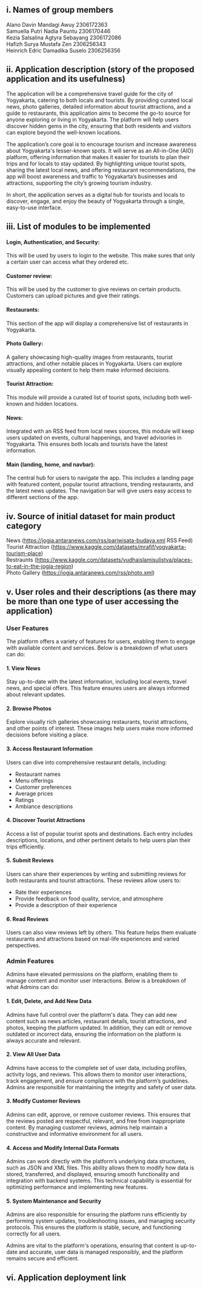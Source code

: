 <h2><b>i. Names of group members</b></h2>
Alano Davin Mandagi Awuy 2306172363
<br>
Samuella Putri Nadia Pauntu 2306170446
<br>
Kezia Salsalina Agtyra Sebayang 2306172086
<br>
Hafizh Surya Mustafa Zen 2306256343
<br>
Heinrich Edric Damadika Suselo 2306256356


<h2><b>ii. Application description (story of the proposed application and its usefulness)</b></h2>
The application will be a comprehensive travel guide for the city of Yogyakarta, catering to both locals and tourists. By providing curated local news, photo galleries, detailed information about tourist attractions, and a guide to restaurants, this application aims to become the go-to source for anyone exploring or living in Yogyakarta. The platform will help users discover hidden gems in the city, ensuring that both residents and visitors can explore beyond the well-known locations.

The application’s core goal is to encourage tourism and increase awareness about Yogyakarta's lesser-known spots. It will serve as an All-in-One (AIO) platform, offering information that makes it easier for tourists to plan their trips and for locals to stay updated. By highlighting unique tourist spots, sharing the latest local news, and offering restaurant recommendations, the app will boost awareness and traffic to Yogyakarta’s businesses and attractions, supporting the city’s growing tourism industry.

In short, the application serves as a digital hub for tourists and locals to discover, engage, and enjoy the beauty of Yogyakarta through a single, easy-to-use interface.

<h2><b>iii. List of modules to be implemented</b></h2>
<h4>Login, Authentication, and Security:</h4>
This will be used by users to login to the website. This make sures that only a certain user can access what they ordered etc.
<br>
<h4>Customer review:</h4>
This will be used by the customer to give reviews on certain products. Customers can upload pictures and give their ratings.
<br>
<h4>Restaurants:</h4>
This section of the app will display a comprehensive list of restaurants in Yogyakarta.
<br>
<h4>Photo Gallery:</h4>
A gallery showcasing high-quality images from restaurants, tourist attractions, and other notable places in Yogyakarta. Users can explore visually appealing content to help them make informed decisions.
<br> 
<h4>Tourist Attraction:</h4>
This module will provide a curated list of tourist spots, including both well-known and hidden locations.
<br>
<h4>News:</h4>
Integrated with an RSS feed from local news sources, this module will keep users updated on events, cultural happenings, and travel advisories in Yogyakarta. This ensures both locals and tourists have the latest information.
<br>
<h4>Main (landing, home, and navbar):</h4>
The central hub for users to navigate the app. This includes a landing page with featured content, popular tourist attractions, trending restaurants, and the latest news updates. The navigation bar will give users easy access to different sections of the app.

<h2><b>iv. Source of initial dataset for main product category</b></h2>

News (https://jogja.antaranews.com/rss/pariwisata-budaya.xml RSS Feed)
<br>
Tourist Attraction (https://www.kaggle.com/datasets/mrafif/yogyakarta-tourism-place)
<br>
Restraunts (https://www.kaggle.com/datasets/yudhaislamisulistya/places-to-eat-in-the-jogja-region)
<br>
Photo Gallery (https://jogja.antaranews.com/rss/photo.xml)

<h2><b>v. User roles and their descriptions (as there may be more than one type of user accessing the application)</b></h2>
<h3>User Features</h3>

<p>The platform offers a variety of features for users, enabling them to engage with available content and services. Below is a breakdown of what users can do:</p>

<h4>1. View News</h4>
<p>Stay up-to-date with the latest information, including local events, travel news, and special offers. This feature ensures users are always informed about relevant updates.</p>

<h4>2. Browse Photos</h4>
<p>Explore visually rich galleries showcasing restaurants, tourist attractions, and other points of interest. These images help users make more informed decisions before visiting a place.</p>

<h4>3. Access Restaurant Information</h4>
<p>Users can dive into comprehensive restaurant details, including:</p>
<ul>
    <li>Restaurant names</li>
    <li>Menu offerings</li>
    <li>Customer preferences</li>
    <li>Average prices</li>
    <li>Ratings</li>
    <li>Ambiance descriptions</li>
</ul>

<h4>4. Discover Tourist Attractions</h4>
<p>Access a list of popular tourist spots and destinations. Each entry includes descriptions, locations, and other pertinent details to help users plan their trips efficiently.</p>

<h4>5. Submit Reviews</h4>
<p>Users can share their experiences by writing and submitting reviews for both restaurants and tourist attractions. These reviews allow users to:</p>
<ul>
    <li>Rate their experiences</li>
    <li>Provide feedback on food quality, service, and atmosphere</li>
    <li>Provide a description of their experience</li>
</ul>

<h4>6. Read Reviews</h4>
<p>Users can also view reviews left by others. This feature helps them evaluate restaurants and attractions based on real-life experiences and varied perspectives.</p>

<h3>Admin Features</h3>

<p>Admins have elevated permissions on the platform, enabling them to manage content and monitor user interactions. Below is a breakdown of what Admins can do:</p>

<h4>1. Edit, Delete, and Add New Data</h4>
<p>Admins have full control over the platform's data. They can add new content such as news articles, restaurant details, tourist attractions, and photos, keeping the platform updated. In addition, they can edit or remove outdated or incorrect data, ensuring the information on the platform is always accurate and relevant.</p>

<h4>2. View All User Data</h4>
<p>Admins have access to the complete set of user data, including profiles, activity logs, and reviews. This allows them to monitor user interactions, track engagement, and ensure compliance with the platform’s guidelines. Admins are responsible for maintaining the integrity and safety of user data.</p>

<h4>3. Modify Customer Reviews</h4>
<p>Admins can edit, approve, or remove customer reviews. This ensures that the reviews posted are respectful, relevant, and free from inappropriate content. By managing customer reviews, admins help maintain a constructive and informative environment for all users.</p>

<h4>4. Access and Modify Internal Data Formats</h4>
<p>Admins can work directly with the platform’s underlying data structures, such as JSON and XML files. This ability allows them to modify how data is stored, transferred, and displayed, ensuring smooth functionality and integration with backend systems. This technical capability is essential for optimizing performance and implementing new features.</p>

<h4>5. System Maintenance and Security</h4>
<p>Admins are also responsible for ensuring the platform runs efficiently by performing system updates, troubleshooting issues, and managing security protocols. This ensures the platform is stable, secure, and functioning correctly for all users.</p>

<p>Admins are vital to the platform's operations, ensuring that content is up-to-date and accurate, user data is managed responsibly, and the platform remains secure and efficient.</p>



<h2><b>vi. Application deployment link</b></h2>